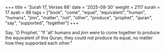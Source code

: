 +++
title = 'Surah 17, Verses 88'
date = '2025-08-30'
weight = 2117
surah = 17
ayah = 88
tags = ["book", "come", "equal", "equivalent", "human", "humans", "jinn", "matter", "not", "other", "produce", "prophet", "quran", "say", "supported", "together"]
+++

Say, ˹O Prophet,˺ “If ˹all˺ humans and jinn were to come together to produce the equivalent of this Quran, they could not produce its equal, no matter how they supported each other.”